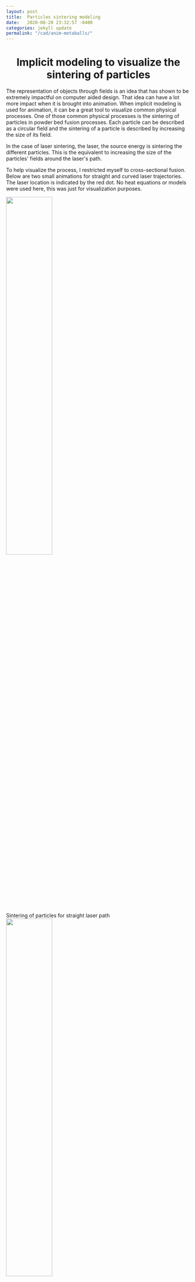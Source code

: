 ```yaml
---
layout: post
title:  Particles sintering modeling 
date:   2020-08-20 23:32:57 -0400
categories: jekyll update
permalink: "/cad/anim-metaballs/"
---
```


<div class="w3-row">
    <h1 style="text-align:center">Implicit modeling to visualize the sintering of particles</h1>
    <p class = "justify">
    The representation of objects through fields is an idea that has shown to be extremely impactful on  computer aided design. That idea can have a lot more impact when it is brought into animation. When implicit modeling is used for animation, it can be a great tool to visualize common physical processes. One of those common physical processes is the sintering of particles in powder bed fusion processes. Each particle can be described as a circular field and the sintering of a particle is described by increasing the size of its field. 
    </p> 
    <p class = "justify">
    In the case of laser sintering, the laser, the source energy is sintering the different particles. This is the equivalent to increasing the size of the particles' fields around the laser's path. 
    </p>
    <p class = "justify">
    To help visualize the process, I restricted myself to cross-sectional fusion. Below are two small animations for straight and curved laser trajectories. The laser location is indicated by the red dot.
    No heat equations or models were used here, this was just for visualization purposes. 
    </p>
    <div class="w3-main w3-center" >
        <img src="/portfolio/assets/img/Straight.gif" width="50%" height="50%">
        <figcaption> Sintering of particles for straight laser path </figcaption>
    </div>
    <div class="w3-main w3-center" >
        <img src="/portfolio/assets/img/Curved.gif" width="50%" height="50%">
        <figcaption> Sintering of particles for curved laser path </figcaption>
    </div>
</div>

